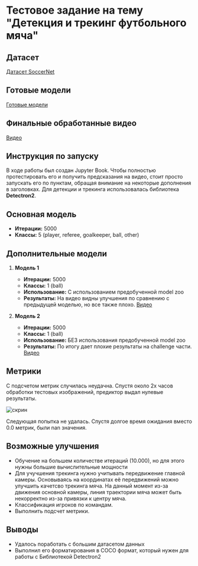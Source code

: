 # Тестовое задание на тему "Детекция и трекинг футбольного мяча" 

## Датасет
[Датасет SoccerNet](https://github.com/SoccerNet/sn-gamestate?tab=readme-ov-file#manual-downloading-of-soccernet-gamestate)

## Готовые модели
[Готовые модели](https://drive.google.com/drive/folders/1OjVZOkpxtzomTt7k5JNHmKylUlr5-jPO?usp=sharing)

## Финальные обработанные видео
[Видео](https://drive.google.com/drive/folders/1D29nDXVii0QpQhrRS-EG_Tt2sgi5dCuO?usp=sharing)

## Инструкция по запуску
В ходе работы был создан Jupyter Book. Чтобы полностью протестировать его и получить предсказания на видео, стоит просто запускать его по пунктам, обращая внимание на некоторые дополнения в заголовках. Для детекции и трекинга использовалась библиотека **Detectron2**. 

## Основная модель
- **Итерации:** 5000
- **Классы:** 5 (player, referee, goalkeeper, ball, other)

## Дополнительные модели
1. **Модель 1**
   - **Итерации:** 5000
   - **Классы:** 1 (ball)
   - **Использование:** С использованием предобученной model zoo
   - **Результаты:** На видео видны улучшения по сравнению с предыдущей моделью, но все также плохо. [Видео](https://drive.google.com/file/d/1vdDZ0nb4JNEe2wyST9ECyJHy1kf91hbS/view?usp=sharing)

2. **Модель 2**
   - **Итерации:** 5000
   - **Классы:** 1 (ball)
   - **Использование:** БЕЗ использования предобученной model zoo
   - **Результаты:** По итогу дает плохие результаты на challenge части. [Видео](https://drive.google.com/file/d/179wfqIl0lAUncoOvKeg9Bu4XLtCHyQeR/view?usp=sharing)

## Метрики
С подсчетом метрик случилась неудачна. Спустя около 2х часов обработки тестовых изображений, предиктор выдал нулевые результаты. 

![скрин](https://github.com/user-attachments/assets/bcde05af-5618-4712-88dd-aa827fb92e33)

Следующая попытка не удалась. Спустя долгое время ожидания вместо 0.0 метрик, были nan значения. 


## Возможные улучшения
- Обучение на большем количестве итераций (10.000), но для этого нужны большие вычислительные мощности
- Для учучшения трекинга нужно учитывать передвижение главной камеры. Основываясь на координатах её передвижений можно улучшить качетсво трекинга мяча. На данный момент из-за движения основной камеры, линия траектории мяча может быть некорректно из-за привязки к центру мяча.
- Классификация игроков по командам.
- Выполнить подсчет метрики.
  
## Выводы
- Удалось поработать с большим датасетом данных
- Выполнил его форматирования в COCO формат, который нужен для работы с Библиотекой Detectron2
